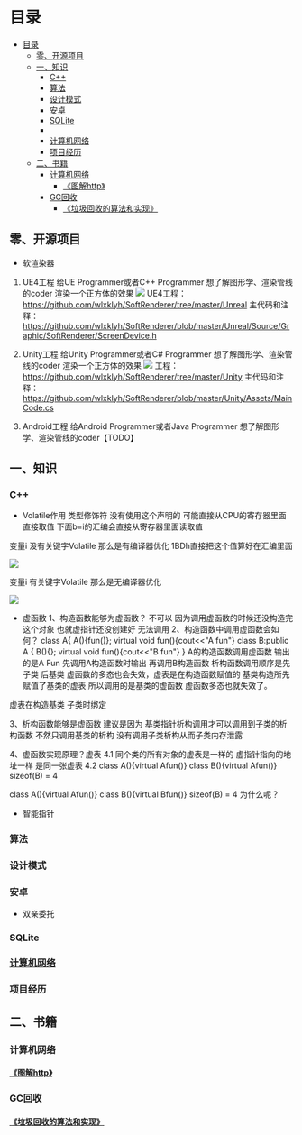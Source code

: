 # 目录

<!-- TOC -->

- [目录](#%E7%9B%AE%E5%BD%95)
    - [零、开源项目](#%E9%9B%B6%E5%BC%80%E6%BA%90%E9%A1%B9%E7%9B%AE)
    - [一、知识](#%E4%B8%80%E7%9F%A5%E8%AF%86)
        - [C++](#c)
        - [算法](#%E7%AE%97%E6%B3%95)
        - [设计模式](#%E8%AE%BE%E8%AE%A1%E6%A8%A1%E5%BC%8F)
        - [安卓](#%E5%AE%89%E5%8D%93)
        - [SQLite](#sqlite)
        - [](#)
        - [计算机网络](#%E8%AE%A1%E7%AE%97%E6%9C%BA%E7%BD%91%E7%BB%9C)
        - [项目经历](#%E9%A1%B9%E7%9B%AE%E7%BB%8F%E5%8E%86)
    - [二、书籍](#%E4%BA%8C%E4%B9%A6%E7%B1%8D)
        - [计算机网络](#%E8%AE%A1%E7%AE%97%E6%9C%BA%E7%BD%91%E7%BB%9C)
            - [《图解http》](#%E5%9B%BE%E8%A7%A3http)
        - [GC回收](#gc%E5%9B%9E%E6%94%B6)
            - [《垃圾回收的算法和实现》](#%E5%9E%83%E5%9C%BE%E5%9B%9E%E6%94%B6%E7%9A%84%E7%AE%97%E6%B3%95%E5%92%8C%E5%AE%9E%E7%8E%B0)

<!-- /TOC -->

## 零、开源项目
- 软渲染器
1. UE4工程 给UE Programmer或者C++ Programmer 想了解图形学、渲染管线的coder
渲染一个正方体的效果
![](Img/2020-06-16-18-02-06.png)
UE4工程：https://github.com/wlxklyh/SoftRenderer/tree/master/Unreal
主代码和注释：https://github.com/wlxklyh/SoftRenderer/blob/master/Unreal/Source/Graphic/SoftRenderer/ScreenDevice.h


2. Unity工程 给Unity Programmer或者C# Programmer 想了解图形学、渲染管线的coder
渲染一个正方体的效果
![](Img/2020-06-24-09-38-53.png)
工程：https://github.com/wlxklyh/SoftRenderer/tree/master/Unity
主代码和注释：https://github.com/wlxklyh/SoftRenderer/blob/master/Unity/Assets/MainCode.cs


3. Android工程 给Android Programmer或者Java Programmer 想了解图形学、渲染管线的coder【TODO】

## 一、知识

### C++
- Volatile作用
类型修饰符 没有使用这个声明的 可能直接从CPU的寄存器里面直接取值 下面b=i的汇编会直接从寄存器里面读取值

变量i 没有关键字Volatile 那么是有编译器优化 1BDh直接把这个值算好在汇编里面

![](Img/2020-05-20-08-14-56.png)

变量i 有关键字Volatile 那么是无编译器优化 

![](Img/2020-05-20-08-16-41.png)
- 虚函数
1、构造函数能够为虚函数？
不可以 因为调用虚函数的时候还没构造完这个对象 也就虚指针还没创建好 无法调用
2、构造函数中调用虚函数会如何？
class A{ 
    A(){fun()};
    virtual void fun(){cout<<"A fun"}
class B:public A
{
    B(){};
    virtual void fun(){cout<<"B fun"}
}
A的构造函数调用虚函数  输出的是A Fun  先调用A构造函数时输出 再调用B构造函数
析构函数调用顺序是先子类 后基类  虚函数的多态也会失效，虚表是在构造函数赋值的 基类构造所先赋值了基类的虚表 所以调用的是基类的虚函数  虚函数多态也就失效了。

虚表在构造基类 子类时绑定

3、析构函数能够是虚函数
建议是因为 基类指针析构调用才可以调用到子类的析构函数 不然只调用基类的析构 没有调用子类析构从而子类内存泄露

4、虚函数实现原理？虚表
4.1 同个类的所有对象的虚表是一样的 虚指针指向的地址一样 是同一张虚表
4.2 
class A(){virtual Afun()}
class B(){virtual Afun()}
sizeof(B) = 4

class A(){virtual Afun()}
class B(){virtual Bfun()}
sizeof(B) = 4 为什么呢？

- 智能指针
 


### 算法

### 设计模式

### 安卓
- 双亲委托

### SQLite

###  


### [计算机网络](https://github.com/wlxklyh/book/blob/master/interview/neiwork/Main.md)

### 项目经历

## 二、书籍

### 计算机网络

#### [《图解http》](https://github.com/wlxklyh/book/blob/master/Book/GC/Main.md)

### GC回收

#### [《垃圾回收的算法和实现》](https://github.com/wlxklyh/book/blob/master/Book/neiwork/Study.md)
